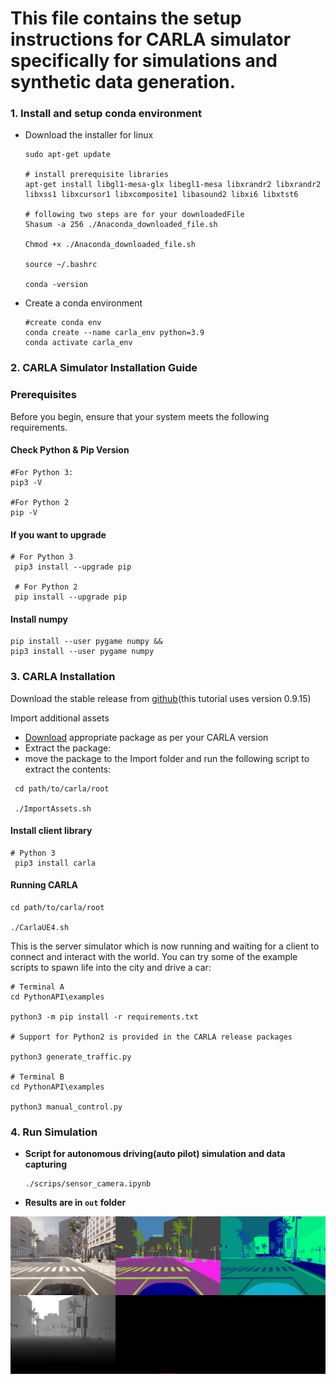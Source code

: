# This file contains the setup instructions for CARLA simulator specifically for simulations and synthetic data generation.

### 1. **Install and setup conda environment**

* Download the installer for linux
  ```
  sudo apt-get update

  # install prerequisite libraries
  apt-get install libgl1-mesa-glx libegl1-mesa libxrandr2 libxrandr2 libxss1 libxcursor1 libxcomposite1 libasound2 libxi6 libxtst6

  # following two steps are for your downloadedFile
  Shasum -a 256 ./Anaconda_downloaded_file.sh

  Chmod +x ./Anaconda_downloaded_file.sh

  source ~/.bashrc 

  conda -version
  ```
* Create a conda environment
  ```
  #create conda env
  conda create --name carla_env python=3.9
  conda activate carla_env
  ```

### 2. CARLA Simulator Installation Guide

### Prerequisites

Before you begin, ensure that your system meets the following requirements.

#### Check Python & Pip Version

```
#For Python 3:
pip3 -V

#For Python 2 
pip -V
```

#### If you want to upgrade

```
# For Python 3
 pip3 install --upgrade pip

 # For Python 2
 pip install --upgrade pip

```

#### Install numpy

```
pip install --user pygame numpy &&
pip3 install --user pygame numpy

```

### 3. CARLA Installation

Download the stable release from [github](https://github.com/carla-simulator/carla/releases/tag/0.9.15)(this tutorial uses version 0.9.15)

Import additional assets

- [Download](https://github.com/carla-simulator/carla/blob/master/Docs/download.md) appropriate package as per your CARLA version
- Extract the package:
- move the package to the Import folder and run the following script to extract the contents:

```
 cd path/to/carla/root

 ./ImportAssets.sh
```

#### Install client library

```
# Python 3
 pip3 install carla
```

#### Running CARLA

```
cd path/to/carla/root

./CarlaUE4.sh

```

This is the server simulator which is now running and waiting for a client to connect and interact with the world. You can try some of the example scripts to spawn life into the city and drive a car:

```
# Terminal A 
cd PythonAPI\examples

python3 -m pip install -r requirements.txt

# Support for Python2 is provided in the CARLA release packages

python3 generate_traffic.py  

# Terminal B
cd PythonAPI\examples

python3 manual_control.py

```

### 4. Run Simulation

* **Script for autonomous driving(auto pilot) simulation and data capturing**

  ```
  ./scrips/sensor_camera.ipynb
  ```
* **Results are in `out` folder**

![Sample Data Generated via Simulation](out/All%20Cameras_screenshot_23.07.2024.png)
